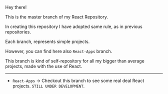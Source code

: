 Hey there!

This is the master branch of my React Repository.

In creating this repository I have adopted same rule, as in previous repositories.

Each branch, represents simple projects.

However, you can find here also `React-Apps` branch. 

This branch is kind of self-repository for all my bigger than average projects, made with the use of React.

--------------------------------------------------------

- `React-Apps` -> Checkout this branch to see some real deal React projects. `STILL UNDER DEVELOPMENT`. 